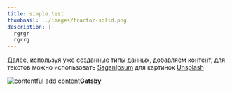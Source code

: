 ```yaml
---
title: simple test
thumbnail: ../images/tractor-solid.png
description: |-
  rgrgr
  rgrrg
---
```

Далее, используя уже созданные типы данных, добавляем контент, для текстов можно использовать [SaganIpsum](http://saganipsum.com/) для картинок [Unsplash](https://unsplash.com/search/photos/space)

![contentful add content](https://habrastorage.org/webt/t_/je/1u/t_je1uev3db2j6-io_f7xpnq9fm.gif "test")**Gatsby**